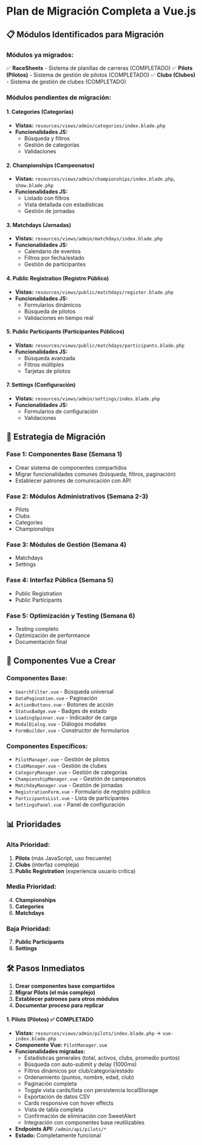 # Plan de Migración Completa a Vue.js

## 📋 Módulos Identificados para Migración

### **Módulos ya migrados:**
✅ **RaceSheets** - Sistema de planillas de carreras (COMPLETADO)
✅ **Pilots (Pilotos)** - Sistema de gestión de pilotos (COMPLETADO)
✅ **Clubs (Clubes)** - Sistema de gestión de clubes (COMPLETADO)

### **Módulos pendientes de migración:**

#### **1. Categories (Categorías)**
- **Vistas:** `resources/views/admin/categories/index.blade.php`
- **Funcionalidades JS:**
  - Búsqueda y filtros
  - Gestión de categorías
  - Validaciones

#### **2. Championships (Campeonatos)**
- **Vistas:** `resources/views/admin/championships/index.blade.php`, `show.blade.php`
- **Funcionalidades JS:**
  - Listado con filtros
  - Vista detallada con estadísticas
  - Gestión de jornadas

#### **3. Matchdays (Jornadas)**
- **Vistas:** `resources/views/admin/matchdays/index.blade.php`
- **Funcionalidades JS:**
  - Calendario de eventos
  - Filtros por fecha/estado
  - Gestión de participantes

#### **4. Public Registration (Registro Público)**
- **Vistas:** `resources/views/public/matchdays/register.blade.php`
- **Funcionalidades JS:**
  - Formularios dinámicos
  - Búsqueda de pilotos
  - Validaciones en tiempo real

#### **5. Public Participants (Participantes Públicos)**
- **Vistas:** `resources/views/public/matchdays/participants.blade.php`
- **Funcionalidades JS:**
  - Búsqueda avanzada
  - Filtros múltiples
  - Tarjetas de pilotos

#### **7. Settings (Configuración)**
- **Vistas:** `resources/views/admin/settings/index.blade.php`
- **Funcionalidades JS:**
  - Formularios de configuración
  - Validaciones

## 🎯 Estrategia de Migración

### **Fase 1: Componentes Base (Semana 1)**
- Crear sistema de componentes compartidos
- Migrar funcionalidades comunes (búsqueda, filtros, paginación)
- Establecer patrones de comunicación con API

### **Fase 2: Módulos Administrativos (Semana 2-3)**
- Pilots
- Clubs  
- Categories
- Championships

### **Fase 3: Módulos de Gestión (Semana 4)**
- Matchdays
- Settings

### **Fase 4: Interfaz Pública (Semana 5)**
- Public Registration
- Public Participants

### **Fase 5: Optimización y Testing (Semana 6)**
- Testing completo
- Optimización de performance
- Documentación final

## 🔧 Componentes Vue a Crear

### **Componentes Base:**
- `SearchFilter.vue` - Búsqueda universal
- `DataPagination.vue` - Paginación
- `ActionButtons.vue` - Botones de acción
- `StatusBadge.vue` - Badges de estado
- `LoadingSpinner.vue` - Indicador de carga
- `ModalDialog.vue` - Diálogos modales
- `FormBuilder.vue` - Constructor de formularios

### **Componentes Específicos:**
- `PilotManager.vue` - Gestión de pilotos
- `ClubManager.vue` - Gestión de clubes  
- `CategoryManager.vue` - Gestión de categorías
- `ChampionshipManager.vue` - Gestión de campeonatos
- `MatchdayManager.vue` - Gestión de jornadas
- `RegistrationForm.vue` - Formulario de registro público
- `ParticipantsList.vue` - Lista de participantes
- `SettingsPanel.vue` - Panel de configuración

## 📊 Prioridades

### **Alta Prioridad:**
1. **Pilots** (más JavaScript, uso frecuente)
2. **Clubs** (interfaz compleja)
3. **Public Registration** (experiencia usuario crítica)

### **Media Prioridad:**
4. **Championships**
5. **Categories**
6. **Matchdays**

### **Baja Prioridad:**
7. **Public Participants**
8. **Settings**

## 🛠️ Pasos Inmediatos

1. **Crear componentes base compartidos**
2. **Migrar Pilots (el más complejo)**
3. **Establecer patrones para otros módulos**
4. **Documentar proceso para replicar**

#### **1. Pilots (Pilotos)** ✅ COMPLETADO
- **Vistas:** `resources/views/admin/pilots/index.blade.php` → `vue-index.blade.php`
- **Componente Vue:** `PilotManager.vue` 
- **Funcionalidades migradas:**
  - Estadísticas generales (total, activos, clubs, promedio puntos)
  - Búsqueda con auto-submit y delay (1000ms)
  - Filtros dinámicos por club/categoría/estado
  - Ordenamiento (puntos, nombre, edad, club)
  - Paginación completa
  - Toggle vista cards/lista con persistencia localStorage
  - Exportación de datos CSV
  - Cards responsive con hover effects
  - Vista de tabla completa
  - Confirmación de eliminación con SweetAlert
  - Integración con componentes base reutilizables
- **Endpoints API:** `/admin/api/pilots/*`
- **Estado:** Completamente funcional
